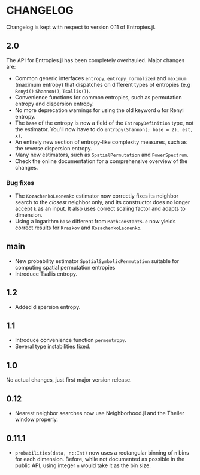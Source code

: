# CHANGELOG

Changelog is kept with respect to version 0.11 of Entropies.jl.

## 2.0

The API for Entropies.jl has been completely overhauled. Major changes are:

- Common generic interfaces `entropy`, `entropy_normalized` and `maximum` (maximum entropy) that dispatches on different types of entropies (e.g `Renyi()` `Shannon()`, `Tsallis()`).
- Convenience functions for common entropies, such as permutation entropy and dispersion entropy.
- No more deprecation warnings for using the old keyword `α` for Renyi entropy.
- The `base` of the entropy is now a field of the `EntropyDefinition` type, not the estimator.
    You'll now have to do `entropy(Shannon(; base = 2), est, x)`.
- An entirely new section of entropy-like complexity measures, such as the reverse dispersion entropy.
- Many new estimators, such as `SpatialPermutation` and `PowerSpectrum`.
- Check the online documentation for a comprehensive overview of the changes.

### Bug fixes

- The `KozachenkoLeonenko` estimator now correctly fixes its neighbor search to the
    *closest* neighbor only, and its constructor does no longer accept `k` as an input. It also uses correct scaling factor and adapts to dimension.
- Using a logarithm `base` different from `MathConstants.e` now yields correct results
    for `Kraskov` and `KozachenkoLeonenko`.

## main
* New probability estimator `SpatialSymbolicPermutation` suitable for computing spatial permutation entropies
* Introduce Tsallis entropy.

## 1.2
* Added dispersion entropy.

## 1.1
* Introduce convenience function `permentropy`.
* Several type instabilities fixed.

## 1.0
No actual changes, just first major version release.

## 0.12
* Nearest neighbor searches now use Neighborhood.jl and the Theiler window properly.

## 0.11.1
* `probabilities(data, n::Int)` now uses a rectangular binning of `n` bins for each dimension. Before, while not documented as possible in the public API, using integer `n` would take it as the bin size.
